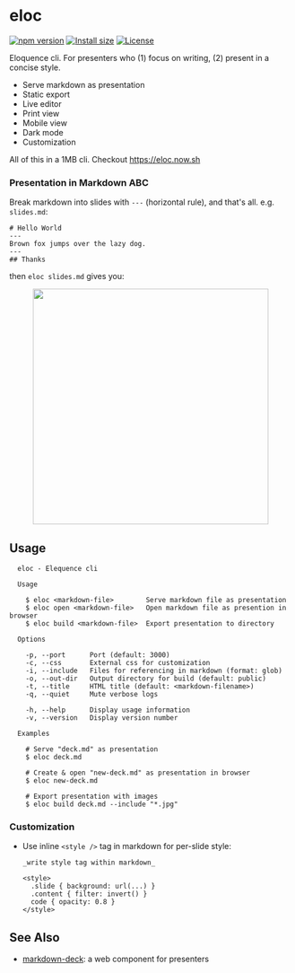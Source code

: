 # eloc

[![npm version][npm-src]][npm-href]
[![Install size][packagephobia-src]][packagephobia-href]
[![License][license-src]][license-href]

Eloquence cli. For presenters who (1) focus on writing, (2) present in a concise style.

- Serve markdown as presentation
- Static export
- Live editor
- Print view
- Mobile view
- Dark mode
- Customization

All of this in a 1MB cli. Checkout https://eloc.now.sh

### Presentation in Markdown ABC

Break markdown into slides with `---` (horizontal rule), and that's all. e.g. `slides.md`:

```
# Hello World
---
Brown fox jumps over the lazy dog.
---
## Thanks
```

then `eloc slides.md` gives you:

<p align="center"><img src="https://eloc-screenshot.now.sh" height="420px" /></p>

## Usage

```
  eloc - Elequence cli

  Usage

    $ eloc <markdown-file>        Serve markdown file as presentation
    $ eloc open <markdown-file>   Open markdown file as presention in browser
    $ eloc build <markdown-file>  Export presentation to directory

  Options

    -p, --port      Port (default: 3000)
    -c, --css       External css for customization
    -i, --include   Files for referencing in markdown (format: glob)
    -o, --out-dir   Output directory for build (default: public)
    -t, --title     HTML title (default: <markdown-filename>)
    -q, --quiet     Mute verbose logs

    -h, --help      Display usage information
    -v, --version   Display version number

  Examples

    # Serve "deck.md" as presentation
    $ eloc deck.md

    # Create & open "new-deck.md" as presentation in browser
    $ eloc new-deck.md

    # Export presentation with images
    $ eloc build deck.md --include "*.jpg"
```

### Customization

- Use inline `<style />` tag in markdown for per-slide style:

  ```
  _write style tag within markdown_

  <style>
    .slide { background: url(...) }
    .content { filter: invert() }
    code { opacity: 0.8 }
  </style>
  ```

## See Also

- [markdown-deck](https://github.com/amio/markdown-deck): a web component for presenters

[npm-src]: https://badgen.net/npm/v/eloc
[npm-href]: https://www.npmjs.com/package/eloc
[coverage-src]: https://badgen.net/codecov/c/github/amio/eloc
[coverage-href]: https://codecov.io/gh/amio/eloc
[packagephobia-src]: https://badgen.net/packagephobia/install/eloc
[packagephobia-href]: https://packagephobia.now.sh/result?p=eloc
[license-src]: https://badgen.net/badge/license/MIT
[license-href]: LICENSE.md

